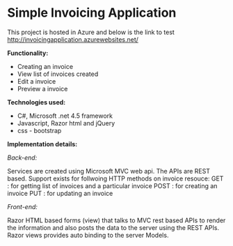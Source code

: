 # Simple Invoicing Application

This project is hosted in Azure and below is the link to test
http://invoicingapplication.azurewebsites.net/

**Functionality:**

- Creating an invoice
- View list of invoices created
- Edit a invoice
- Preview a invoice

**Technologies used:**

- C#, Microsoft .net 4.5 framework
- Javascript, Razor html and jQuery
- css - bootstrap

**Implementation details:**

*Back-end:*

Services are created using Microsoft MVC web api. The APIs are REST based. 
Support exists for follwoing HTTP methods on invoice resouce:
 GET : for getting list of invoices and a particular invoice
 POST : for creating an invoice
 PUT : for updating an invoice
 
*Front-end:*
 
 Razor HTML based forms (view) that talks to MVC rest based APIs to render the information and also posts the data to the server using the REST APIs. Razor views provides auto binding to the server Models.

